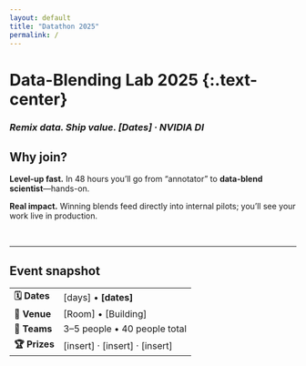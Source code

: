 ```yaml
---
layout: default          
title: "Datathon 2025"
permalink: /
---
```


# Data-Blending Lab 2025 {:.text-center} 
### *Remix data.  Ship value.  [Dates] · NVIDIA DI* 

## Why join?

**Level-up fast.** In 48 hours you’ll go from “annotator” to **data-blend scientist**—hands-on.

**Real impact.** Winning blends feed directly into internal pilots; you’ll see your work live in production.  

&nbsp;

---

## Event snapshot

| | |
|---|---|
| **🗓 Dates** | [days] • **[dates]** |
| **🏢 Venue** | [Room] • [Building] |
| **👥 Teams** | 3–5 people • 40 people total |
| **🏆 Prizes** | [insert] · [insert] · [insert] |

&nbsp;


